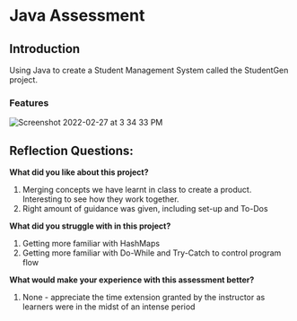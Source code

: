 # Java Assessment

## Introduction
Using Java to create a Student Management System called the StudentGen project.

### Features
![Screenshot 2022-02-27 at 3 34 33 PM](https://user-images.githubusercontent.com/29788431/155873176-ae128bab-ad04-4aa8-be94-8b9d9d384436.png)
 


## Reflection Questions:

**What did you like about this project?**
1. Merging concepts we have learnt in class to create a product. Interesting to see how they work together.
2. Right amount of guidance was given, including set-up and To-Dos

**What did you struggle with in this project?**
1. Getting more familiar with HashMaps
2. Getting more familiar with Do-While and Try-Catch to control program flow

**What would make your experience with this assessment better?**
1. None - appreciate the time extension granted by the instructor as learners were in the midst of an intense period

